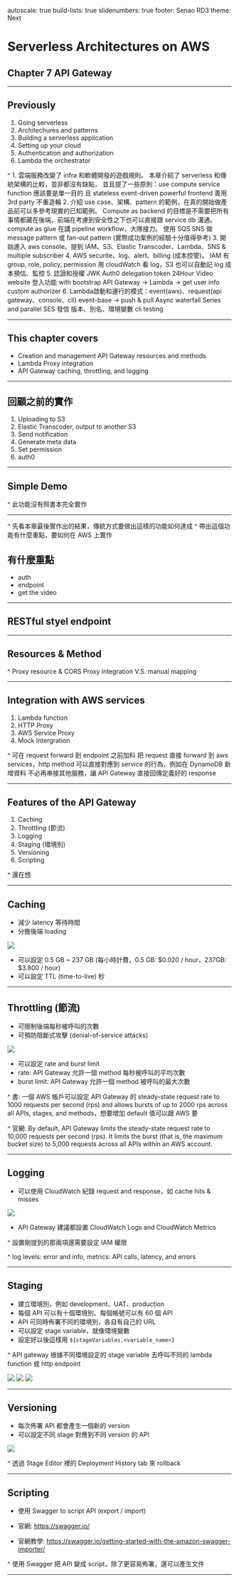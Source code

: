 autoscale: true
build-lists: true
slidenumbers: true
footer: Senao RD3
theme: Next

# Serverless Architectures on AWS
## Chapter 7 API Gateway

---

## Previously

1. Going serverless
2. Architechures and patterns
3. Building a serverless application
4. Setting up your cloud
5. Authentication and authorization
6. Lambda the orchestrator

^ 1. 雲端服務改變了 infra 和軟體開發的遊戲規則。
本章介紹了 serverless 和傳統架構的比較，並非都沒有缺點，
並且提了一些原則：use compute service
function 應該要是單一目的 且 stateless
event-driven
powerful frontend
善用 3rd party 不重造輪
2. 介紹 use case、架構、pattern 的範例，在真的開始做產品前可以多參考現實的已知範例。
Compute as backend 的目標是不需要把所有事情都藏在後端，前端在考慮到安全性之下也可以直接跟 service db 溝通。
compute as glue 在講 pipeline workflow，大隊接力。
使用 SQS SNS 做 message pattern 或 fan-out pattern
(實際成功案例的經驗十分值得參考)
3. 開始進入 aws console。提到 IAM、S3、Elastic Transcoder、Lambda、SNS & multiple subscriber
4. AWS securite、log、alert、billing (成本控管)。
IAM 有 group, role, policy, permission
用 cloudWatch 看 log，S3 也可以自動記 log
成本預估、監控
5. 認證和授權
JWK
Auth0
delegation token
24Hour Video website 登入功能 with bootstrap
API Gateway -> Lambda -> get user info
custom authorizer
6. Lambda啟動和運行的模式：event(aws)、request(api gateway、console、cli)
event-base -> push & pull
Async waterfall
Series and parallel
SES 發信
版本、別名、環境變數
cli
testing

---

## This chapter covers

- Creation and management API Gateway resources and methods
- Lambda Proxy integration
- API Gateway caching, throttling, and logging

---

## 回顧之前的實作

1. Uploading to S3
2. Elastic Transcoder, output to another S3
3. Send notification
4. Generate meta data
5. Set permission
6. auth0

---

## Simple Demo

^ 此功能沒有照書本完全實作

---

^ 先看本章最後實作出的結果，傳統方式要做出這樣的功能如何達成
^ 帶出這個功能有什麼重點，要如何在 AWS 上實作

## 有什麼重點

- auth
- endpoint
- get the video

---

## RESTful styel endpoint

---

## Resources & Method

^ Proxy resource & CORS
Proxy integration V.S. manual mapping

---

## Integration with AWS services

1. Lambda function
2. HTTP Proxy
3. AWS Service Proxy
4. Mock Intergration

^ 可在 request forward 到 endpoint 之前加料
把 request 直接 forward 到 aws services，http method 可以直接對應到 service 的行為，例如在 DynamoDB 新增資料
不必再串接其他服務，讓 API Gateway 直接回傳定義好的 response

---

## Features of the API Gateway

1. Caching
2. Throttling (節流)
3. Logging
4. Staging (環境別)
5. Versioning
6. Scripting

^ 還在想

---

## Caching

- 減少 latency 等待時間
- 分擔後端 loading

![](./images/7-14.jpg)

- 可以設定 0.5 GB ~ 237 GB (每小時計費，0.5 GB: \$0.020 / hour，237GB: \$3.800 / hour)
- 可以設定 TTL (time-to-live) 秒

---

## Throttling (節流)

- 可限制後端每秒被呼叫的次數
- 可預防阻斷式攻擊 (denial-of-service attacks)

![](./images/7-11.jpg)

- 可以設定 rate and burst limit
- rate: API Gateway 允許一個 method 每秒被呼叫的平均次數
- burst limit: API Gateway 允許一個 method 被呼叫的最大次數

^ 書: 一個 AWS 帳戶可以設定 API Gateway 的 steady-state request rate to 1000 requests per second
(rps) and allows bursts of up to 2000 rps across all APIs, stages, and methods，想要增加 default 值可以跟 AWS 要

^ 官網: By default, API Gateway limits the steady-state request rate to 10,000 requests per second (rps). It limits the burst (that is, the maximum bucket size) to 5,000 requests across all APIs within an AWS account.

---

## Logging

- 可以使用 CloudWatch 紀錄 request and response，如 cache hits & misses

![](./images/7-13.jpg)

- API Gateway 建議都設置 CloudWatch Logs and CloudWatch Metrics

^ 設置剛提到的那兩項還需要設定 IAM 權限

^ log levels: error and info, metrics: API calls, latency, and errors

---

## Staging

- 建立環境別，例如 development、UAT、production
- 每個 API 可以有十個環境別、每個帳號可以有 60 個 API
- API 可同時佈署不同的環境別，各自有自己的 URL
- 可以設定 stage variable，就像環境變數
- 設定好以後這樣用 `${stageVariables.<variable_name>}`

^ API gateway 根據不同環境設定的 stage variable 去呼叫不同的 lambda function 或 http endpoint

![](./images/7-18.jpg)
![](./images/7-19.jpg)
![](./images/7-20.jpg)

---

## Versioning

- 每次佈署 API 都會產生一個新的 version
- 可以設定不同 stage 對應到不同 version 的 API

![](./images/7-21.jpg)

^ 透過 Stage Editor 裡的 Deployment History tab 來 rollback

---

## Scripting

- 使用 Swagger to script API (export / import)

- 官網: https://swagger.io/

- 官網教學: https://swagger.io/getting-started-with-the-amazon-swagger-importer/

^ 使用 Swagger 把 API 變成 script，除了更容易佈署，還可以產生文件

---